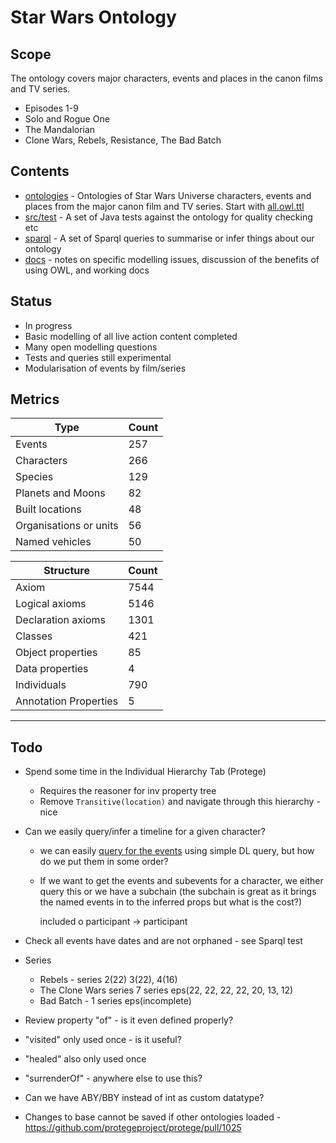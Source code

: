 # Star Wars Ontology

## Scope

The ontology covers major characters, events and places in the canon films and TV series.
* Episodes 1-9
* Solo and Rogue One
* The Mandalorian
* Clone Wars, Rebels, Resistance, The Bad Batch

## Contents

* [ontologies](ontologies/) - Ontologies of Star Wars Universe characters, events and places from the major canon film and TV series. Start with [all.owl.ttl](ontologies/all.owl.ttl)
* [src/test](src/test/) - A set of Java tests against the ontology for quality checking etc
* [sparql](sparql/) - A set of Sparql queries to summarise or infer things about our ontology
* [docs](docs/) - notes on specific modelling issues, discussion of the benefits of using OWL, and working docs

## Status

* In progress
* Basic modelling of all live action content completed
* Many open modelling questions
* Tests and queries still experimental
* Modularisation of events by film/series

## Metrics

|Type |Count |
--- | ---
|Events                 |257
|Characters             |266
|Species                |129
|Planets and Moons      |82
|Built locations        |48
|Organisations or units |56
|Named vehicles         |50

|Structure |Count |
--- | ---
|Axiom                  |7544
|Logical axioms         |5146
|Declaration axioms	    |1301
|Classes	            |421
|Object properties	    |85
|Data properties    	|4
|Individuals	        |790
|Annotation Properties	|5

---

## Todo

* Spend some time in the Individual Hierarchy Tab (Protege)
  * Requires the reasoner for inv property tree
  * Remove `Transitive(location)` and navigate through this hierarchy - nice

* Can we easily query/infer a timeline for a given character?
  * we can easily [query for the events](docs/events.md) using simple DL query, but how do we put them in some order?
  * If we want to get the events and subevents for a character, we either query this or we have
a subchain (the subchain is great as it brings the named events in to the inferred props but what is the cost?)

  
    included o participant -> participant


* Check all events have dates and are not orphaned - see Sparql test

* Series
    * Rebels - series 2(22) 3(22), 4(16)
    * The Clone Wars series 7 series eps(22, 22, 22, 22, 20, 13, 12)
    * Bad Batch - 1 series eps(incomplete)

* Review property "of" - is it even defined properly?

* "visited" only used once - is it useful?

* "healed" also only used once

* "surrenderOf" - anywhere else to use this?

* Can we have ABY/BBY instead of int as custom datatype?


* Changes to base cannot be saved if other ontologies loaded - https://github.com/protegeproject/protege/pull/1025
